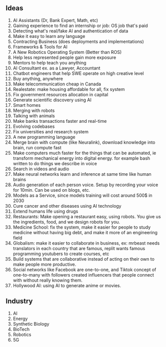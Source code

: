 ## Ideas
1. AI Assistants (Dr, Bank Expert, Math, etc)
2. Gaining experience to find an internship or job: OS job that's paid
3. Detecting what's real/fake AI and authentication of data
4. Make it easy to learn any language
5. Contracting Business (does deployments and implementations)
6. Frameworks & Tools for AI 
7. A New Robotics Operating System (Better than ROS)
8. Help less represented people gain more exposure
9. Mentors to help teach you anything
10. AI Consultant ex. as a Lawyer, Accountant
11. Chatbot engineers that help SWE operate on high creative level
12. Buy anything, anywhere
13. Make telecommunication cheap in Canada
14. Realestate: make housing affordable for all, fix system
15. Fix government resources allocation in capital 
16. Generate scientific discovery using AI
17. Smart homes
18. Merging with robots
19. Talking with animals
20. Make banks transactions faster and real-time
21. Evolving codebases
22. Fix universities and research system
23. A new programming language
24. Merge brain with compute (like Neuralink), download knowledge into brain, run compute fast
25. Make computers much faster for the things that can be automated, ie transform mechanical energy into digital energy. for example bash written to do things we describe in voice
26. Search in videos and audio
27. Make neural networks learn and inference at same time like human brains
28. Audio generation of each person voice. Setup by recording your voice for 10min. Can be used on blogs, etc.
29. Models as a Service, since models training will cost around 500$ in 2030
30. Cure cancer and other diseases using AI technology
31. Extend humans life using drugs
32. Restaurants: Make opening a restaurant easy, using robots. You give us the ingredients, food, and we design robots for you. 
33. Medicine School: fix the system, make it easier for people to study medicine without having big debt, and make it more of an engineering field
34. Globalism: make it easier to collaborate in business, ex: mrbeast needs translators in each country that are famous, replit wants famous programming youtubers to create courses, etc
35. Build systems that are collaborative instead of acting on their own to make people more productive.
36. Social networks like Facebook are one-to-one, and Tiktok concept of one-to-many with followers created influencers that people connect with without really knowing them.
37. Hollywood AI: using AI to generate anime or movies.

## Industry
1. AI
2. Energy
3. Synthetic Biology
4. BioTech
5. Robotics
6. 5G
